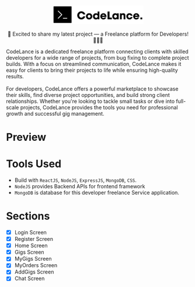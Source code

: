 <h1 align="center"><img src="/frontend/src/assets/Readmelogo.PNG" height="50px" align="center"/></h1>

<p align="center">🚀 Excited to share my latest project — a Freelance platform for Developers! 👨‍💻✨

<p>
CodeLance is a dedicated freelance platform connecting clients with skilled developers for a wide range of projects, from bug fixing to complete project builds. With a focus on streamlined communication, CodeLance makes it easy for clients to bring their projects to life while ensuring high-quality results.
<br><br/>
For developers, CodeLance offers a powerful marketplace to showcase their skills, find diverse project opportunities, and build strong client relationships. Whether you're looking to tackle small tasks or dive into full-scale projects, CodeLance provides the tools you need for professional growth and successful gig management.
</p>

<!-- //### <code>Live Demo</code> - **[CodeLance](https://codelance-akshat.netlify.app)** -->

# Preview



# Tools Used

- Build with `ReactJS`, `NodeJS`, `ExpressJS`, `MongoDB`, `CSS`.
- `NodeJS` provides Backend APIs for frontend framework
- `MongoDB` is database for this developer freelance Service application.

# Sections

- [x] Login Screen
- [x] Register Screen
- [x] Home Screen
- [x] Gigs Screen
- [x] MyGigs Screen
- [x] MyOrders Screen
- [x] AddGigs Screen
- [x] Chat Screen

<!-- ## Contact -->

 <!-- <h3 align="center">
  <code> Gaurav Chaurasiya </code>
</h3>
  <p align="center">

  <a href="https://github.com/Akshatjalan">
    <img src="https://github.com/Akshatjalan/akshat/blob/master/Color/Github.svg" width="30" height="30" hspace="20">
  </a>

  <a href="https://www.linkedin.com/in/akshat-jalan/">
    <img src="https://github.com/Akshatjalan/akshat/blob/master/Color/LinkedIN.svg" width="30" height="30" hspace="20">
  </a>

  <a href="https://www.instagram.com/akshatxjalan/">
    <img src="https://github.com/Akshatjalan/akshat/blob/master/Color/Instagram.svg" width="30" height="30" hspace="20">
  </a>
    <a href="mailto:jalanakshat2@gmail.com">
    <img src="https://github.com/Akshatjalan/akshat/blob/master/Color/Gmail.svg"  width="30" height="30" hspace="20">
  </a>

</p> -->
